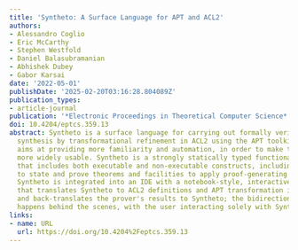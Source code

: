 ```yaml
---
title: 'Syntheto: A Surface Language for APT and ACL2'
authors:
- Alessandro Coglio
- Eric McCarthy
- Stephen Westfold
- Daniel Balasubramanian
- Abhishek Dubey
- Gabor Karsai
date: '2022-05-01'
publishDate: '2025-02-20T03:16:28.804089Z'
publication_types:
- article-journal
publication: '*Electronic Proceedings in Theoretical Computer Science*'
doi: 10.4204/eptcs.359.13
abstract: Syntheto is a surface language for carrying out formally verified program
  synthesis by transformational refinement in ACL2 using the APT toolkit. Syntheto
  aims at providing more familiarity and automation, in order to make this technology
  more widely usable. Syntheto is a strongly statically typed functional language
  that includes both executable and non-executable constructs, including facilities
  to state and prove theorems and facilities to apply proof-generating transformations.
  Syntheto is integrated into an IDE with a notebook-style, interactive interface
  that translates Syntheto to ACL2 definitions and APT transformation invocations,
  and back-translates the prover's results to Syntheto; the bidirectional translation
  happens behind the scenes, with the user interacting solely with Syntheto.
links:
- name: URL
  url: https://doi.org/10.4204%2Feptcs.359.13
---
```

